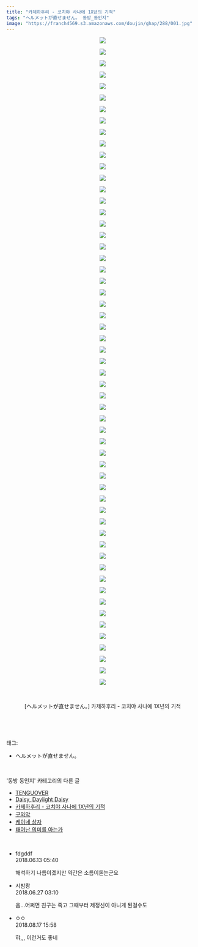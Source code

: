 ```yaml
---
title: "카제하후리 - 코치야 사나에 1X년의 기적"
tags: "ヘルメットが直せません。 동방_동인지"
image: "https://franch4569.s3.amazonaws.com/doujin/ghap/288/001.jpg"
---
```

<div class="article">
<p style="text-align: center; clear: none; float: none;"><img src="{{ site.imgserver2 }}/ghap/288/001.jpg"/></p>
<p style="text-align: center; clear: none; float: none;"><img src="{{ site.imgserver2 }}/ghap/288/002.png"/></p>
<p style="text-align: center; clear: none; float: none;"><img src="{{ site.imgserver2 }}/ghap/288/003.jpg"/></p>
<p style="text-align: center; clear: none; float: none;"><img src="{{ site.imgserver2 }}/ghap/288/004.jpg"/></p>
<p style="text-align: center; clear: none; float: none;"><img src="{{ site.imgserver2 }}/ghap/288/005.jpg"/></p>
<p style="text-align: center; clear: none; float: none;"><img src="{{ site.imgserver2 }}/ghap/288/006.jpg"/></p>
<p style="text-align: center; clear: none; float: none;"><img src="{{ site.imgserver2 }}/ghap/288/007.jpg"/></p>
<p style="text-align: center; clear: none; float: none;"><img src="{{ site.imgserver2 }}/ghap/288/008.jpg"/></p>
<p style="text-align: center; clear: none; float: none;"><img src="{{ site.imgserver2 }}/ghap/288/009.jpg"/></p>
<p style="text-align: center; clear: none; float: none;"><img src="{{ site.imgserver2 }}/ghap/288/010.jpg"/></p>
<p style="text-align: center; clear: none; float: none;"><img src="{{ site.imgserver2 }}/ghap/288/011.jpg"/></p>
<p style="text-align: center; clear: none; float: none;"><img src="{{ site.imgserver2 }}/ghap/288/012.jpg"/></p>
<p style="text-align: center; clear: none; float: none;"><img src="{{ site.imgserver2 }}/ghap/288/013.jpg"/></p>
<p style="text-align: center; clear: none; float: none;"><img src="{{ site.imgserver2 }}/ghap/288/014.jpg"/></p>
<p style="text-align: center; clear: none; float: none;"><img src="{{ site.imgserver2 }}/ghap/288/015.jpg"/></p>
<p style="text-align: center; clear: none; float: none;"><img src="{{ site.imgserver2 }}/ghap/288/016.jpg"/></p>
<p style="text-align: center; clear: none; float: none;"><img src="{{ site.imgserver2 }}/ghap/288/017.jpg"/></p>
<p style="text-align: center; clear: none; float: none;"><img src="{{ site.imgserver2 }}/ghap/288/018.jpg"/></p>
<p style="text-align: center; clear: none; float: none;"><img src="{{ site.imgserver2 }}/ghap/288/019.jpg"/></p>
<p style="text-align: center; clear: none; float: none;"><img src="{{ site.imgserver2 }}/ghap/288/020.jpg"/></p>
<p style="text-align: center; clear: none; float: none;"><img src="{{ site.imgserver2 }}/ghap/288/021.jpg"/></p>
<p style="text-align: center; clear: none; float: none;"><img src="{{ site.imgserver2 }}/ghap/288/022.jpg"/></p>
<p style="text-align: center; clear: none; float: none;"><img src="{{ site.imgserver2 }}/ghap/288/023.jpg"/></p>
<p style="text-align: center; clear: none; float: none;"><img src="{{ site.imgserver2 }}/ghap/288/024.jpg"/></p>
<p style="text-align: center; clear: none; float: none;"><img src="{{ site.imgserver2 }}/ghap/288/025.jpg"/></p>
<p style="text-align: center; clear: none; float: none;"><img src="{{ site.imgserver2 }}/ghap/288/026.jpg"/></p>
<p style="text-align: center; clear: none; float: none;"><img src="{{ site.imgserver2 }}/ghap/288/027.jpg"/></p>
<p style="text-align: center; clear: none; float: none;"><img src="{{ site.imgserver2 }}/ghap/288/028.jpg"/></p>
<p style="text-align: center; clear: none; float: none;"><img src="{{ site.imgserver2 }}/ghap/288/029.jpg"/></p>
<p style="text-align: center; clear: none; float: none;"><img src="{{ site.imgserver2 }}/ghap/288/030.jpg"/></p>
<p style="text-align: center; clear: none; float: none;"><img src="{{ site.imgserver2 }}/ghap/288/031.jpg"/></p>
<p style="text-align: center; clear: none; float: none;"><img src="{{ site.imgserver2 }}/ghap/288/032.jpg"/></p>
<p style="text-align: center; clear: none; float: none;"><img src="{{ site.imgserver2 }}/ghap/288/033.jpg"/></p>
<p style="text-align: center; clear: none; float: none;"><img src="{{ site.imgserver2 }}/ghap/288/034.jpg"/></p>
<p style="text-align: center; clear: none; float: none;"><img src="{{ site.imgserver2 }}/ghap/288/035.jpg"/></p>
<p style="text-align: center; clear: none; float: none;"><img src="{{ site.imgserver2 }}/ghap/288/036.jpg"/></p>
<p style="text-align: center; clear: none; float: none;"><img src="{{ site.imgserver2 }}/ghap/288/037.jpg"/></p>
<p style="text-align: center; clear: none; float: none;"><img src="{{ site.imgserver2 }}/ghap/288/038.jpg"/></p>
<p style="text-align: center; clear: none; float: none;"><img src="{{ site.imgserver2 }}/ghap/288/039.jpg"/></p>
<p style="text-align: center; clear: none; float: none;"><img src="{{ site.imgserver2 }}/ghap/288/040.jpg"/></p>
<p style="text-align: center; clear: none; float: none;"><img src="{{ site.imgserver2 }}/ghap/288/041.jpg"/></p>
<p style="text-align: center; clear: none; float: none;"><img src="{{ site.imgserver2 }}/ghap/288/042.jpg"/></p>
<p style="text-align: center; clear: none; float: none;"><img src="{{ site.imgserver2 }}/ghap/288/043.jpg"/></p>
<p style="text-align: center; clear: none; float: none;"><img src="{{ site.imgserver2 }}/ghap/288/044.jpg"/></p>
<p style="text-align: center; clear: none; float: none;"><img src="{{ site.imgserver2 }}/ghap/288/045.jpg"/></p>
<p style="text-align: center; clear: none; float: none;"><img src="{{ site.imgserver2 }}/ghap/288/046.jpg"/></p>
<p style="text-align: center; clear: none; float: none;"><img src="{{ site.imgserver2 }}/ghap/288/047.jpg"/></p>
<p style="text-align: center; clear: none; float: none;"><img src="{{ site.imgserver2 }}/ghap/288/048.jpg"/></p>
<p style="text-align: center; clear: none; float: none;"><img src="{{ site.imgserver2 }}/ghap/288/049.jpg"/></p>
<p style="text-align: center; clear: none; float: none;"><img src="{{ site.imgserver2 }}/ghap/288/050.jpg"/></p>
<p style="text-align: center; clear: none; float: none;"><img src="{{ site.imgserver2 }}/ghap/288/051.jpg"/></p>
<p style="text-align: center; clear: none; float: none;"><img src="{{ site.imgserver2 }}/ghap/288/052.jpg"/></p>
<p style="text-align: center; clear: none; float: none;"><img src="{{ site.imgserver2 }}/ghap/288/053.jpg"/></p>
<p style="text-align: center; clear: none; float: none;"><img src="{{ site.imgserver2 }}/ghap/288/054.jpg"/></p>
<p style="text-align: center; clear: none; float: none;"><img src="{{ site.imgserver2 }}/ghap/288/055.jpg"/></p>
<p style="text-align: center; clear: none; float: none;"><img src="{{ site.imgserver2 }}/ghap/288/056.jpg"/></p>
<p style="text-align: center; clear: none; float: none;"><img src="{{ site.imgserver2 }}/ghap/288/057.jpg"/></p>
<p style="text-align: center; clear: none; float: none;"><br/></p>
<p style="text-align: center; clear: none; float: none;">[ヘルメットが直せません。] 카제하후리 - 코치야 사나에 1X년의 기적</p>
<p><br/></p>
</div><br/>
<div class="tagTrail">
<p>태그: </p>
<ul>
<li>ヘルメットが直せません。</li>
</ul>
</div><br/>
<div class="another">
<p>'동방 동인지' 카테고리의 다른 글</p>
<ul>
<li><a href="/ghap_290">TENGUOVER</a></li>
<li><a href="/ghap_289">Daisy, Daylight Daisy</a></li>
<li><a href="/ghap_288">카제하후리 - 코치야 사나에 1X년의 기적</a></li>
<li><a href="/ghap_287">구와악</a></li>
<li><a href="/ghap_286">케이네 상자</a></li>
<li><a href="/ghap_285">태어난 의미를 아는가</a></li>
</ul>
</div><br/>
<div class="cb_module cb_fluid">
<div class="cb_wrt cb_profile">
<div class="comment">
<ul>
<li class="cb_thumb_off" id="comment15269947">
<div class="cb_comment_area">
<div class="cb_info_area">
<div class="cb_section">
<span class="cb_nick_name">fdgddf</span>
</div>
<div class="cb_section">
<span class="cb_date">2018.06.13 05:40 </span>
</div>
</div>
<div class="cb_dsc_comment">
<p class="cb_dsc">
											해석하기 나름이겠지만 약간은 소름이돋는군요<br/>
</p>
</div>
</div></li>
<li class="cb_thumb_off" id="comment15277282">
<div class="cb_comment_area">
<div class="cb_info_area">
<div class="cb_section">
<span class="cb_nick_name">시밤쾅</span>
</div>
<div class="cb_section">
<span class="cb_date">2018.06.27 03:10 </span>
</div>
</div>
<div class="cb_dsc_comment">
<p class="cb_dsc">
											음...어쩌면 친구는 죽고 그때부터 제정신이 아니게 된걸수도
										</p>
</div>
</div></li>
<li class="cb_thumb_off" id="comment15310866">
<div class="cb_comment_area">
<div class="cb_info_area">
<div class="cb_section">
<span class="cb_nick_name">ㅇㅇ</span>
</div>
<div class="cb_section">
<span class="cb_date">2018.08.17 15:58 </span>
</div>
</div>
<div class="cb_dsc_comment">
<p class="cb_dsc">
											햐,,, 이런거도 좋네
										</p>
</div>
</div></li>
</ul>
</div>
</div><!-- commentList close -->
</div><br/>
